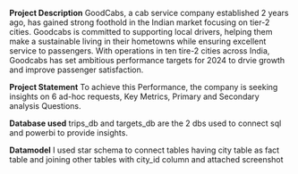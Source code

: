 **Project Description**
  GoodCabs, a cab service company established 2 years ago, has gained strong foothold in the Indian market focusing on tier-2 cities.
  Goodcabs is committed to supporting local drivers, helping them make a sustainable living in their hometowns while ensuring excellent service to passengers.
  With operations in ten tire-2 cities across India, Goodcabs has set ambitious performance targets for 2024 to drvie growth and improve passenger satisfaction.

**Project Statement**
  To achieve this Performance, the company is seeking insights on 6 ad-hoc requests, Key Metrics, Primary and Secondary analysis Questions.

**Database used**
 trips_db and targets_db are the 2 dbs used to connect sql and powerbi to provide insights.

**Datamodel**
   I used star schema to connect tables having city table as fact table and joining other tables with city_id column and attached screenshot





  
